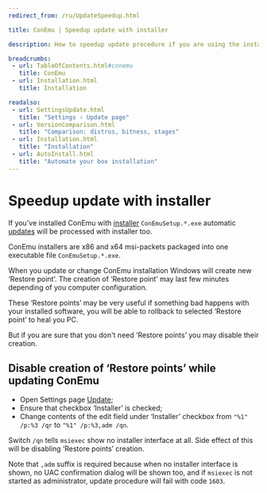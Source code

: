 ```yaml
---
redirect_from: /ru/UpdateSpeedup.html

title: ConEmu | Speedup update with installer

description: How to speedup update procedure if you are using the installer

breadcrumbs:
 - url: TableOfContents.html#conemu
   title: ConEmu
 - url: Installation.html
   title: Installation

readalso:
 - url: SettingsUpdate.html
   title: "Settings › Update page"
 - url: VersionComparison.html
   title: "Comparison: distros, bitness, stages"
 - url: Installation.html
   title: "Installation"
 - url: AutoInstall.html
   title: "Automate your box installation"
---
```


# Speedup update with installer

If you've installed ConEmu with [installer](VersionComparison.html#installer) `ConEmuSetup.*.exe`
automatic [updates](SettingsUpdate.html) will be processed with installer too.

ConEmu installers are x86 and x64 msi-packets packaged into one executable file `ConEmuSetup.*.exe`.

When you update or change ConEmu installation Windows will create new ‘Restore point’.
The creation of ‘Restore point’ may last few minutes depending of you computer configuration.

These ‘Restore points’ may be very useful if something bad happens with your installed software,
you will be able to rollback to selected ‘Restore point’ to heal you PC.

But if you are sure that you don't need ‘Restore points’ you may disable their creation.


## Disable creation of ‘Restore points’ while updating ConEmu

* Open Settings page [Update](SettingsUpdate.html);
* Ensure that checkbox ‘Installer’ is checked;
* Change contents of the edit field under ‘Installer’ checkbox
  from `"%1" /p:%3 /qr` to `"%1" /p:%3,adm /qn`.

Switch `/qn` tells `msiexec` show no installer interface at all.
Side effect of this will be disabling ‘Restore points’ creation.

Note that `,adm` suffix is required because when no installer interface
is shown, no UAC confirmation dialog will be shown too, and if `msiexec`
is not started as administrator, update procedure will fail with code `1603`.

